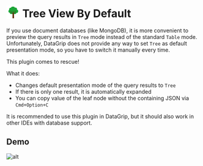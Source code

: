 # <img src="src/main/resources/META-INF/pluginIcon.svg" width="35" style="margin:-4px 0px" /> Tree View By Default

If you use document databases (like MongoDB), it is more convenient to preview the query 
results in `Tree` mode instead of the standard `Table` mode. Unfortunately, DataGrip does 
not provide any way to set `Tree` as default presentation mode, so you have to switch it 
manually every time.

This plugin comes to rescue!

What it does:
* Changes default presentation mode of the query results to `Tree`
* If there is only one result, it is automatically expanded
* You can copy value of the leaf node without the containing JSON via `Cmd+Option+C`

It is recommended to use this plugin in DataGrip, but it should also work in other IDEs with database support.

## Demo
![alt](doc/demo.gif)
